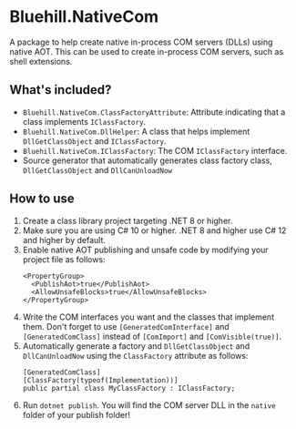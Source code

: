 # Bluehill.NativeCom
A package to help create native in-process COM servers (DLLs) using native AOT. This can be used to create in-process COM servers, such as shell extensions.

## What's included?
* `Bluehill.NativeCom.ClassFactoryAttribute`: Attribute indicating that a class implements `IClassFactory`.
* `Bluehill.NativeCom.DllHelper`: A class that helps implement `DllGetClassObject` and `IClassFactory`.
* `Bluehill.NativeCom.IClassFactory`: The COM `IClassFactory` interface.
* Source generator that automatically generates class factory class, `DllGetClassObject` and `DllCanUnloadNow`

## How to use
1. Create a class library project targeting .NET 8 or higher.
1. Make sure you are using C# 10 or higher. .NET 8 and higher use C# 12 and higher by default.
1. Enable native AOT publishing and unsafe code by modifying your project file as follows:
    ```
    <PropertyGroup>
      <PublishAot>true</PublishAot>
      <AllowUnsafeBlocks>true</AllowUnsafeBlocks>
    </PropertyGroup>
    ```
1. Write the COM interfaces you want and the classes that implement them. Don't forget to use `[GeneratedComInterface]` and `[GeneratedComClass]` instead of `[ComImport]` and `[ComVisible(true)]`.
1. Automatically generate a factory and `DllGetClassObject` and `DllCanUnloadNow` using the `ClassFactory` attribute as follows:
    ```
    [GeneratedComClass]
    [ClassFactory(typeof(Implementation))]
    public partial class MyClassFactory : IClassFactory;
    ```
1. Run `dotnet publish`. You will find the COM server DLL in the `native` folder of your publish folder!
